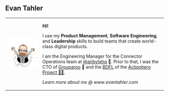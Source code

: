 ## Evan Tahler

<table border="0" >
  <tr cellspacing="0" cellpadding="0">
    <td>
      <img src="https://raw.githubusercontent.com/evantahler/evantahler/master/bitmoji/4.png" />
    </td>
    <td>
      <p><strong>Hi!</strong></p>
      <p>
        I use my <strong>Product Management</strong>, <strong>Software Engineering</strong>, and <strong>Leadership</strong> skills to build teams that create world-class digital products.
      </p> 
      <p>
        I am the Engineering Manager for the Connector Operations team at <a href="https://github.com/airbytehq/airbyte">@airbytehq</a> 🐙.  Prior to that, I was the CTO of <a href="https://www.grouparoo.com">Grouparoo</a> 🦘 and the <a href="https://en.wikipedia.org/wiki/Benevolent_dictator_for_life">BDFL</a> of the <a href="https://www.actionherojs.com">Actionhero Project 🦸‍♀️</a>.
      </p>
      <p>
        <em>Learn more about me @ www.evantahler.com</a>
      </p>
    </td>
  </tr>
</table>
